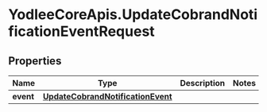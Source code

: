 # YodleeCoreApis.UpdateCobrandNotificationEventRequest

## Properties
Name | Type | Description | Notes
------------ | ------------- | ------------- | -------------
**event** | [**UpdateCobrandNotificationEvent**](UpdateCobrandNotificationEvent.md) |  | 
